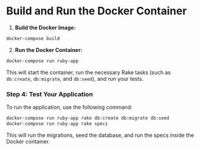 
# Build and Run the Docker Container

1. **Build the Docker Image:**

```bash
docker-compose build
```

2. **Run the Docker Container:**

```bash
docker-compose run ruby-app
```

This will start the container, run the necessary Rake tasks (such as `db:create`, `db:migrate`, and `db:seed`), and run your tests.

### Step 4: Test Your Application

To run the application, use the following command:

```bash
docker-compose run ruby-app rake db:create db:migrate db:seed
docker-compose run ruby-app rake specs
```

This will run the migrations, seed the database, and run the specs inside the Docker container.
